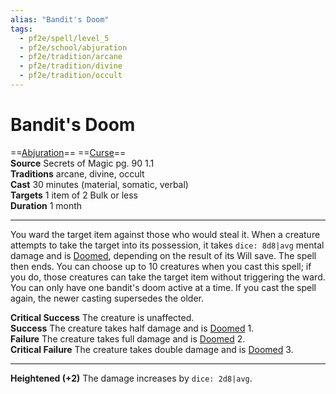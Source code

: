 ```yaml
---
alias: "Bandit's Doom"
tags:
  - pf2e/spell/level_5
  - pf2e/school/abjuration
  - pf2e/tradition/arcane
  - pf2e/tradition/divine
  - pf2e/tradition/occult
---
```


# Bandit's Doom

==[Abjuration](Abjuration.md)== ==[Curse](Curse.md)==  
__Source__ Secrets of Magic pg. 90 1.1  
**Traditions** arcane, divine, occult  
**Cast** 30 minutes (material, somatic, verbal)  
**Targets** 1 item of 2 Bulk or less  
**Duration** 1 month

---

You ward the target item against those who would steal it. When a creature attempts to take the target into its possession, it takes `dice: 8d8|avg` mental damage and is [Doomed](Doomed.md), depending on the result of its Will save. The spell then ends. You can choose up to 10 creatures when you cast this spell; if you do, those creatures can take the target item without triggering the ward. You can only have one bandit's doom active at a time. If you cast the spell again, the newer casting supersedes the older.

**Critical Success** The creature is unaffected.  
**Success** The creature takes half damage and is [Doomed](Doomed.md) 1.  
**Failure** The creature takes full damage and is [Doomed](Doomed.md) 2.  
**Critical Failure** The creature takes double damage and is [Doomed](Doomed.md) 3.

<hr>

**Heightened (+2)** The damage increases by `dice: 2d8|avg`.
